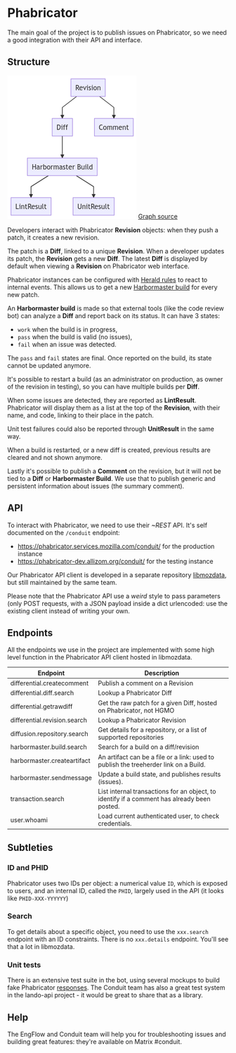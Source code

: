 # Phabricator

The main goal of the project is to publish issues on Phabricator, so we need a good integration with their API and interface.

## Structure

![](phabricator.png)
[Graph source](phabricator.mermaid)

Developers interact with Phabricator **Revision** objects: when they push a patch, it creates a new revision.

The patch is a **Diff**, linked to a unique **Revision**. When a developer updates its patch, the **Revision** gets a new **Diff**. The latest **Diff** is displayed by default when viewing a **Revision** on Phabricator web interface.

Phabricator instances can be configured with [Herald rules](https://secure.phabricator.com/book/phabricator/article/herald/) to react to internal events. This allows us to get a new [Harbormaster build](https://secure.phabricator.com/book/phabricator/article/harbormaster/) for every new patch.

An **Harbormaster build** is made so that external tools (like the code review bot) can analyze a **Diff** and report back on its status. It can have 3 states:

- `work` when the build is in progress,
- `pass` when the build is valid (no issues),
- `fail` when an issue was detected.

The `pass` and `fail` states are final. Once reported on the build, its state cannot be updated anymore.

It's possible to restart a build (as an administrator on production, as owner of the revision in testing), so you can have multiple builds per **Diff**.

When some issues are detected, they are reported as **LintResult**. Phabricator will display them as a list at the top of the **Revision**, with their name, and code, linking to their place in the patch.

Unit test failures could also be reported through **UnitResult** in the same way.

When a build is restarted, or a new diff is created, previous results are cleared and not shown anymore.

Lastly it's possible to publish a **Comment** on the revision, but it will not be tied to a **Diff** or **Harbormaster Build**. We use that to publish generic and persistent information about issues (the summary comment).


## API

To interact with Phabricator, we need to use their *~REST* API. It's self documented on the `/conduit` endpoint:

- https://phabricator.services.mozilla.com/conduit/ for the production instance
- https://phabricator-dev.allizom.org/conduit/ for the testing instance

Our Phabricator API client is developed in a separate repository [libmozdata](https://github.com/mozilla/libmozdata/blob/master/libmozdata/phabricator.py), but still maintained by the same team.

Please note that the Phabricator API use a *weird* style to pass parameters (only POST requests, with a JSON payload inside a dict urlencoded: use the existing client instead of writing your own.

## Endpoints

All the endpoints we use in the project are implemented with some high level function in the Phabricator API client hosted in libmozdata.

| Endpoint                     | Description                                                                                 |
|------------------------------|---------------------------------------------------------------------------------------------|
| differential.createcomment   | Publish a comment on a Revision                                                             |
| differential.diff.search     | Lookup a Phabricator Diff                                                                   |
| differential.getrawdiff      | Get the raw patch for a given Diff, hosted on Phabricator, not HGMO                         |
| differential.revision.search | Lookup a Phabricator Revision                                                               |
| diffusion.repository.search  | Get details for a repository, or a list of supported repositories                           |
| harbormaster.build.search    | Search for a build on a diff/revision                                                       |
| harbormaster.createartifact  | An artifact can be a file or a link: used to publish the treeherder link on a Build.        |
| harbormaster.sendmessage     | Update a build state, and publishes results (issues).                                       |
| transaction.search           | List internal transactions for an object, to identify if a comment has already been posted. |
| user.whoami                  | Load current authenticated user, to check credentials.                                      |

## Subtleties

### ID and PHID

Phabricator uses two IDs per object: a numerical value `ID`, which is exposed to users, and an internal ID, called the `PHID`, largely used in the API (it looks like `PHID-XXX-YYYYYY`)

### Search

To get details about a specific object, you need to use the `xxx.search` endpoint with an ID constraints. There is no `xxx.details` endpoint. You'll see that a lot in libmozdata.


### Unit tests

There is an extensive test suite in the bot, using several mockups to build fake Phabricator [responses](https://github.com/getsentry/responses). The Conduit team has also a great test system in the lando-api project - it would be great to share that as a library.


## Help

The EngFlow and Conduit team will help you for troubleshooting issues and building great features: they're available on Matrix #conduit.
